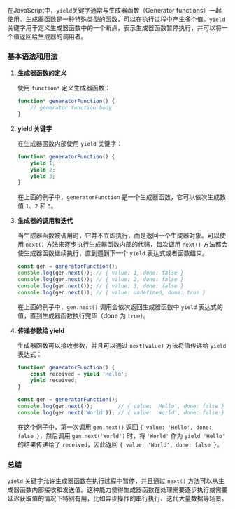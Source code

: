 在JavaScript中，`yield`关键字通常与生成器函数（Generator functions）一起使用。生成器函数是一种特殊类型的函数，可以在执行过程中产生多个值。`yield`关键字用于定义生成器函数中的一个断点，表示生成器函数暂停执行，并可以将一个值返回给生成器的调用者。

### 基本语法和用法

1. **生成器函数的定义**

   使用 `function*` 定义生成器函数：
   ```javascript
   function* generatorFunction() {
       // generator function body
   }
   ```

2. **yield 关键字**

   在生成器函数内部使用 `yield` 关键字：
   ```javascript
   function* generatorFunction() {
       yield 1;
       yield 2;
       yield 3;
   }
   ```

   在上面的例子中，`generatorFunction` 是一个生成器函数，它可以依次生成数值 `1`、`2` 和 `3`。

3. **生成器的调用和迭代**

   当生成器函数被调用时，它并不立即执行，而是返回一个生成器对象。可以使用 `next()` 方法来逐步执行生成器函数内部的代码，每次调用 `next()` 方法都会使生成器函数继续执行，直到遇到下一个 `yield` 表达式或者函数结束。

   ```javascript
   const gen = generatorFunction();
   console.log(gen.next()); // { value: 1, done: false }
   console.log(gen.next()); // { value: 2, done: false }
   console.log(gen.next()); // { value: 3, done: false }
   console.log(gen.next()); // { value: undefined, done: true }
   ```

   在上面的例子中，`gen.next()` 调用会依次返回生成器函数中 `yield` 表达式的值，直到生成器函数执行完毕（done 为 `true`）。

4. **传递参数给 yield**

   生成器函数可以接收参数，并且可以通过 `next(value)` 方法将值传递给 `yield` 表达式：

   ```javascript
   function* generatorFunction() {
       const received = yield 'Hello';
       yield received;
   }
   
   const gen = generatorFunction();
   console.log(gen.next());        // { value: 'Hello', done: false }
   console.log(gen.next('World')); // { value: 'World', done: false }
   ```

   在这个例子中，第一次调用 `gen.next()` 返回 `{ value: 'Hello', done: false }`，然后调用 `gen.next('World')` 时，将 `'World'` 作为 `yield 'Hello'` 的结果传递给了 `received`，因此返回 `{ value: 'World', done: false }`。

### 总结

`yield` 关键字允许生成器函数在执行过程中暂停，并且通过 `next()` 方法可以从生成器函数内部接收和发送值。这种能力使得生成器函数在处理需要逐步执行或需要延迟获取值的情况下特别有用，比如异步操作的串行执行、迭代大量数据等场景。